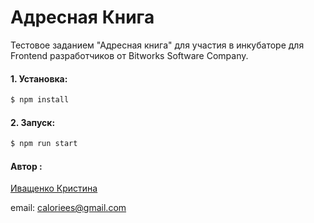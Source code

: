 # Адресная Книга
Тестовое заданием "Адресная книга" для участия в инкубаторе для Frontend разработчиков от Bitworks Software Company.
#### 1. Установка:
```sh
$ npm install
```
#### 2. Запуск:
```sh
$ npm run start
```
#### Автор :

[Иващенко Кристина](https//vk.com/hey_roach)

email: caloriees@gmail.com
